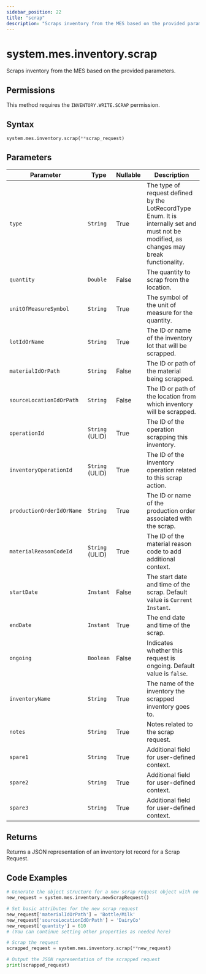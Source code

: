 ```yaml
---
sidebar_position: 22
title: "scrap"
description: "Scraps inventory from the MES based on the provided parameters."
---
```


# system.mes.inventory.scrap

Scraps inventory from the MES based on the provided parameters.


## Permissions

This method requires the `INVENTORY.WRITE.SCRAP` permission.

## Syntax

```python
system.mes.inventory.scrap(**scrap_request)
```

## Parameters

| Parameter                 | Type            | Nullable | Description                                                                                                                               |
|---------------------------|-----------------|----------|-------------------------------------------------------------------------------------------------------------------------------------------|
| `type`                    | `String`        | True     | The type of request defined by the LotRecordType Enum. It is internally set and must not be modified, as changes may break functionality. |
| `quantity`                | `Double`        | False    | The quantity to scrap from the location.                                                                                                  |
| `unitOfMeasureSymbol`     | `String`        | True     | The symbol of the unit of measure for the quantity.                                                                                       |
| `lotIdOrName`             | `String`        | True     | The ID or name of the inventory lot that will be scrapped.                                                                                |
| `materialIdOrPath`        | `String`        | False    | The ID or path of the material being scrapped.                                                                                            |
| `sourceLocationIdOrPath`  | `String`        | False    | The ID or path of the location from which inventory will be scrapped.                                                                     |
| `operationId`             | `String` (ULID) | True     | The ID of the operation scrapping this inventory.                                                                                         |
| `inventoryOperationId`    | `String` (ULID) | True     | The ID of the inventory operation related to this scrap action.                                                                           |
| `productionOrderIdOrName` | `String`        | True     | The ID or name of the production order associated with the scrap.                                                                         |
| `materialReasonCodeId`    | `String` (ULID) | True     | The ID of the material reason code to add additional context.                                                                             |
| `startDate`               | `Instant`       | False    | The start date and time of the scrap. Default value is `Current Instant`.                                                                 |
| `endDate`                 | `Instant`       | True     | The end date and time of the scrap.                                                                                                       |
| `ongoing`                 | `Boolean`       | False    | Indicates whether this request is ongoing. Default value is `false`.                                                                      |
| `inventoryName`           | `String`        | True     | The name of the inventory the scrapped inventory goes to.                                                                                 |
| `notes`                   | `String`        | True     | Notes related to the scrap request.                                                                                                       |
| `spare1`                  | `String`        | True     | Additional field for user-defined context.                                                                                                |
| `spare2`                  | `String`        | True     | Additional field for user-defined context.                                                                                                |
| `spare3`                  | `String`        | True     | Additional field for user-defined context.                                                                                                |

## Returns

Returns a JSON representation of an inventory lot record for a Scrap Request.

## Code Examples

```python
# Generate the object structure for a new scrap request object with no initial arguments
new_request = system.mes.inventory.newScrapRequest()

# Set basic attributes for the new scrap request
new_request['materialIdOrPath'] = 'Bottle/Milk'
new_request['sourceLocationIdOrPath'] = 'DairyCo'
new_request['quantity'] = 610
# (You can continue setting other properties as needed here)

# Scrap the request
scrapped_request = system.mes.inventory.scrap(**new_request)

# Output the JSON representation of the scrapped request
print(scrapped_request)
```
